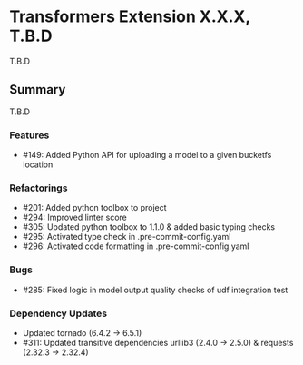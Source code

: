 # Transformers Extension X.X.X, T.B.D

T.B.D

## Summary

T.B.D

### Features

 - #149: Added Python API for uploading a model to a given bucketfs location

### Refactorings

 - #201: Added python toolbox to project
 - #294: Improved linter score
 - #305: Updated python toolbox to 1.1.0 & added basic typing checks
 - #295: Activated type check in .pre-commit-config.yaml
 - #296: Activated code formatting in .pre-commit-config.yaml

### Bugs

 - #285: Fixed logic in model output quality checks of udf integration test

### Dependency Updates

- Updated  tornado (6.4.2 -> 6.5.1)
- #311: Updated transitive dependencies urllib3 (2.4.0 -> 2.5.0) & requests (2.32.3 -> 2.32.4)
